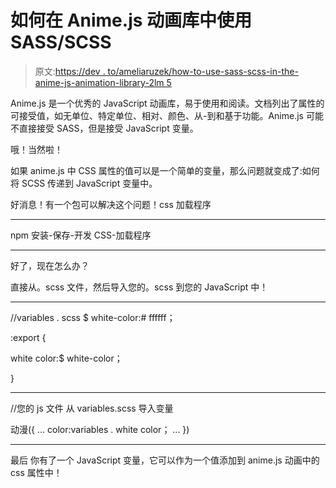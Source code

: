 # 如何在 Anime.js 动画库中使用 SASS/SCSS

> 原文:[https://dev . to/ameliaruzek/how-to-use-sass-scss-in-the-anime-js-animation-library-2lm 5](https://dev.to/ameliaruzek/how-to-use-sass-scss-in-the-anime-js-animation-library-2lm5)

Anime.js 是一个优秀的 JavaScript 动画库，易于使用和阅读。文档列出了属性的可接受值，如无单位、特定单位、相对、颜色、从-到和基于功能。Anime.js 可能不直接接受 SASS，但是接受 JavaScript 变量。

哦！当然啦！

如果 anime.js 中 CSS 属性的值可以是一个简单的变量，那么问题就变成了:如何将 SCSS 传递到 JavaScript 变量中。

好消息！有一个包可以解决这个问题！css 加载程序

* * *

npm 安装-保存-开发 CSS-加载程序

* * *

好了，现在怎么办？

直接从。scss 文件，然后导入您的。scss 到您的 JavaScript 中！

* * *

//variables . scss
$ white-color:# ffffff；

:export {

white color:$ white-color；

}

* * *

//您的 js 文件
从 variables.scss 导入变量

动漫({
...
color:variables . white color；
...
})

* * *

最后
你有了一个 JavaScript 变量，它可以作为一个值添加到 anime.js 动画中的 css 属性中！